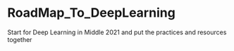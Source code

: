 # RoadMap_To_DeepLearning
Start for Deep Learning in Middle 2021 and put the practices and resources together
